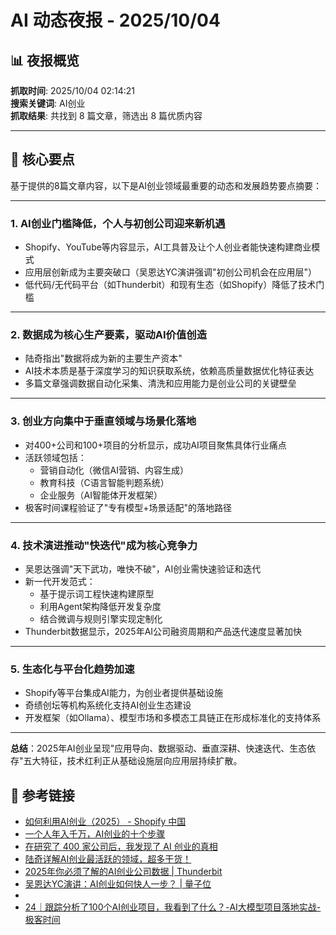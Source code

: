 # AI 动态夜报 - 2025/10/04

## 📊 夜报概览

**抓取时间**: 2025/10/04 02:14:21  
**搜索关键词**: AI创业  
**抓取结果**: 共找到 8 篇文章，筛选出 8 篇优质内容

---

## 🎯 核心要点

基于提供的8篇文章内容，以下是AI创业领域最重要的动态和发展趋势要点摘要：

---

### **1. AI创业门槛降低，个人与初创公司迎来新机遇**
- Shopify、YouTube等内容显示，AI工具普及让个人创业者能快速构建商业模式
- 应用层创新成为主要突破口（吴恩达YC演讲强调"初创公司机会在应用层"）
- 低代码/无代码平台（如Thunderbit）和现有生态（如Shopify）降低了技术门槛

---

### **2. 数据成为核心生产要素，驱动AI价值创造**
- 陆奇指出"数据将成为新的主要生产资本"
- AI技术本质是基于深度学习的知识获取系统，依赖高质量数据优化特征表达
- 多篇文章强调数据自动化采集、清洗和应用能力是创业公司的关键壁垒

---

### **3. 创业方向集中于垂直领域与场景化落地**
- 对400+公司和100+项目的分析显示，成功AI项目聚焦具体行业痛点
- 活跃领域包括：
  - 营销自动化（微信AI营销、内容生成）
  - 教育科技（C语言智能判题系统）
  - 企业服务（AI智能体开发框架）
- 极客时间课程验证了"专有模型+场景适配"的落地路径

---

### **4. 技术演进推动"快迭代"成为核心竞争力**
- 吴恩达强调"天下武功，唯快不破"，AI创业需快速验证和迭代
- 新一代开发范式：
  - 基于提示词工程快速构建原型
  - 利用Agent架构降低开发复杂度
  - 结合微调与规则引擎实现定制化
- Thunderbit数据显示，2025年AI公司融资周期和产品迭代速度显著加快

---

### **5. 生态化与平台化趋势加速**
- Shopify等平台集成AI能力，为创业者提供基础设施
- 奇绩创坛等机构系统化支持AI创业生态建设
- 开发框架（如Ollama）、模型市场和多模态工具链正在形成标准化的支持体系

---

**总结**：2025年AI创业呈现"应用导向、数据驱动、垂直深耕、快速迭代、生态依存"五大特征，技术红利正从基础设施层向应用层持续扩散。

## 🔗 参考链接

- [如何利用AI创业（2025） - Shopify 中国](https://www.shopify.com/zh/blog/how-to-start-a-business-using-ai)
- [一个人年入千万，AI创业的十个步骤](https://www.youtube.com/watch?v=4CUqeauH3-4)
- [在研究了 400 家公司后，我发现了 AI 创业的真相](https://zhuanlan.zhihu.com/p/17344799435)
- [陆奇详解AI创业最活跃的领域，超多干货！](https://m.cyzone.cn/article/591359)
- [2025年你必须了解的AI创业公司数据 | Thunderbit](https://thunderbit.com/zh-Hans/blog/ai-startup-stats)
- [吴恩达YC演讲：AI创业如何快人一步？ | 量子位](https://www.qbitai.com/2025/07/308096.html)
- [](https://www.reddit.com/r/ArtificialInteligence/comments/1j932i6/what_truly_are_all_these_ai_agent_startups/?tl=zh-hans)
- [24｜跟踪分析了100个AI创业项目，我看到了什么？-AI大模型项目落地实战-极客时间](https://time.geekbang.org/column/article/816005)

